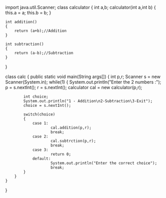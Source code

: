 import java.util.Scanner;
class calculator
{
    int a,b;
    calculator(int a,int b)
    {
        this.a = a;
        this.b = b;
    }

    int addition()
    {
        return (a+b);//Addition
    }

    int subtraction()
    {
        return (a-b);//Subtraction
    }
}

class calc
{
    public static void main(String args[])
    {
        int p,r;
        Scanner s = new Scanner(System.in);
        while(1)
        {
            System.out.println("Enter the 2 numbers :");
            p = s.nextInt();
            r = s.nextInt();
            calculator cal = new calculator(p,r);

            int choice;
            System.out.println("1 - Addition\n2-Subtraction\3-Exit");
            choice = s.nextInt();

            switch(choice)
            {
                case 1:
                        cal.addition(p,r);
                        break;
                case 2:
                        cal.subtrction(p,r);
                        break;
                case 3:
                        return 0;
                default:
                        System.out.println("Enter the correct choice");
                        break;
            }
        }
    }
}